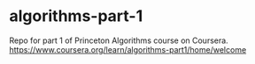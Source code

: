 # algorithms-part-1
Repo for part 1 of Princeton Algorithms course on Coursera. https://www.coursera.org/learn/algorithms-part1/home/welcome
